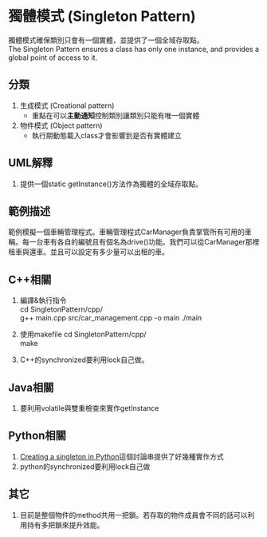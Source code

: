 # 獨體模式 (Singleton Pattern)
獨體模式確保類別只會有一個實體，並提供了一個全域存取點。  
The Singleton Pattern ensures a class has only one instance, and provides a global point of access to it.


## 分類
1. 生成模式 (Creational pattern)
   - 重點在可以**主動通知**控制類別讓類別只能有唯一個實體
1. 物件模式 (Object pattern)
   - 執行期動態載入class才會影響到是否有實體建立


## UML解釋
1. 提供一個static getInstance()方法作為獨體的全域存取點。


## 範例描述
範例模擬一個車輛管理程式。車輛管理程式CarManager負責掌管所有可用的車輛。每一台車有各自的編號且有個名為drive()功能。我們可以從CarManager那裡租車與還車。並且可以設定有多少量可以出租的車。


## C++相關
1. 編譯&執行指令  
cd SingletonPattern/cpp/  
g++ main.cpp src/car_management.cpp -o main
./main

2. 使用makefile
cd SingletonPattern/cpp/  
make

1. C++的synchronized要利用lock自己做。

## Java相關
1. 要利用volatile與雙重檢查來實作getInstance

## Python相關
1. [Creating a singleton in Python](https://stackoverflow.com/questions/6760685/creating-a-singleton-in-python)這個討論串提供了好幾種實作方式
1. python的synchronized要利用lock自己做

## 其它
1. 目前是整個物件的method共用一把鎖。若存取的物件成員會不同的話可以利用持有多把鎖來提升效能。